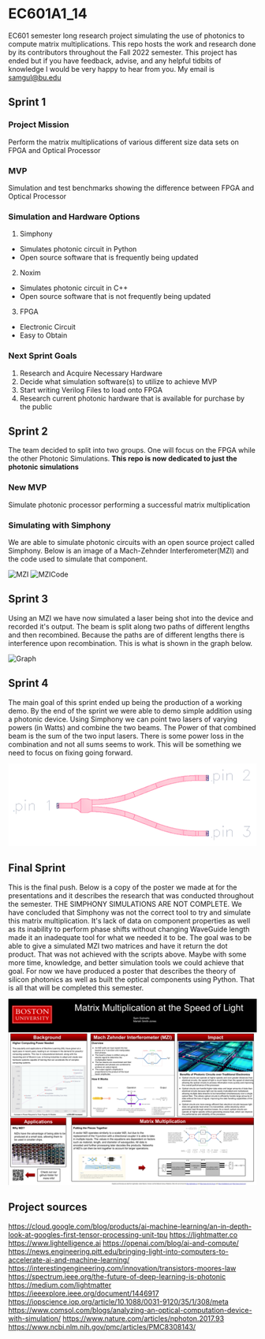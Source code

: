 # EC601A1_14
EC601 semester long research project simulating the use of photonics to compute matrix multiplications. This repo hosts the work and research done by its contributors throughout the Fall 2022 semester. This project has ended but if you have feedback, advise, and any helpful tidbits of knowledge I would be very happy to hear from you. My email is samgul@bu.edu 


## Sprint 1
### Project Mission
Perform the matrix multiplications of various different size data sets on FPGA and Optical Processor

### MVP
Simulation and test benchmarks showing the difference between FPGA and Optical Processor

### Simulation and Hardware Options
1. Simphony
- Simulates photonic circuit in Python
- Open source software that is frequently being updated 
2. Noxim
- Simulates photonic circuit in C++
- Open source software that is not frequently being updated
3. FPGA
- Electronic Circuit
- Easy to Obtain

### Next Sprint Goals
1. Research and Acquire Necessary Hardware
2. Decide what simulation software(s) to utilize to achieve MVP
3. Start writing Verilog Files to load onto FPGA
4. Research current photonic hardware that is available for purchase by the public 

## Sprint 2

The team decided to split into two groups. One will focus on the FPGA while the other Photonic Simulations. **This repo is now dedicated to just the photonic simulations**

### New MVP
Simulate photonic processor performing a successful matrix multiplication

### Simulating with Simphony
We are able to simulate photonic circuits with an open source project called Simphony. Below is an image of a Mach-Zehnder Interferometer(MZI) and the code used to simulate that component.

![MZI](Images/MZI.png)
![MZICode](Images/MZICode.png)


## Sprint 3
Using an MZI we have now simulated a laser being shot into the device and recorded it's output. The beam is split along two paths of different lengths and then recombined. Because the paths are of different lengths there is interference upon recombination. This is what is shown in the graph below.

![Graph](Images/MZIGraph.png)

## Sprint 4
The main goal of this sprint ended up being the production of a working demo. By the end of the sprint we were able to demo simple addition using a photonic device. Using Simphony we can point two lasers of varying powers (in Watts) and combine the two beams. The Power of that combined beam is the sum of the two input lasers. There is some power loss in the combination and not all sums seems to work. This will be something we need to focus on fixing going forward.

![Combiner](Images/combiner.png)

## Final Sprint
This is the final push. Below is a copy of the poster we made at for the presentations and it describes the research that was conducted throughout the semester. THE SIMPHONY SIMULATIONS ARE NOT COMPLETE. We have concluded that Simphony was not the correct tool to try and simulate this matrix multiplication. It's lack of data on component properties as well as its inability to perform phase shifts without changing WaveGuide length made it an inadequate tool for what we needed it to be. The goal was to be able to give a simulated MZI two matrices and have it return the dot product. That was not achieved with the scripts above. Maybe with some more time, knowledge, and better simulation tools we could achieve that goal. For now we have produced a poster that describes the theory of silicon photonics as well as built the optical components using Python. That is all that will be completed this semester.

![Final Poster](Images/A2_14%20Poster.png)


## Project sources
https://cloud.google.com/blog/products/ai-machine-learning/an-in-depth-look-at-googles-first-tensor-processing-unit-tpu
https://lightmatter.co
https://www.lightelligence.ai
https://openai.com/blog/ai-and-compute/
https://news.engineering.pitt.edu/bringing-light-into-computers-to-accelerate-ai-and-machine-learning/
https://interestingengineering.com/innovation/transistors-moores-law
https://spectrum.ieee.org/the-future-of-deep-learning-is-photonic
https://medium.com/lightmatter
https://ieeexplore.ieee.org/document/1446917
https://iopscience.iop.org/article/10.1088/0031-9120/35/1/308/meta
https://www.comsol.com/blogs/analyzing-an-optical-computation-device-with-simulation/
https://www.nature.com/articles/nphoton.2017.93
https://www.ncbi.nlm.nih.gov/pmc/articles/PMC8308143/

